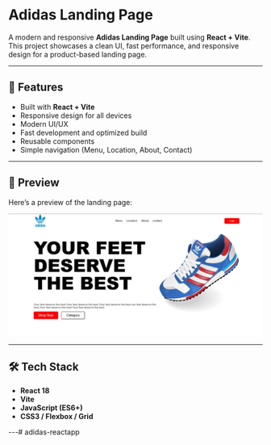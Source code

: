 # Adidas Landing Page 

A modern and responsive **Adidas Landing Page** built using **React + Vite**.  
This project showcases a clean UI, fast performance, and responsive design for a product-based landing page.

---

## 🚀 Features
- Built with **React + Vite**
- Responsive design for all devices
- Modern UI/UX
- Fast development and optimized build
- Reusable components
- Simple navigation (Menu, Location, About, Contact)

---

## 📸 Preview
Here’s a preview of the landing page:

![Adidas Landing Page](./Adidas-landing-page.JPG)

---

## 🛠️ Tech Stack
- **React 18**
- **Vite**
- **JavaScript (ES6+)**
- **CSS3 / Flexbox / Grid**

---#   a d i d a s - r e a c t a p p 
 
 